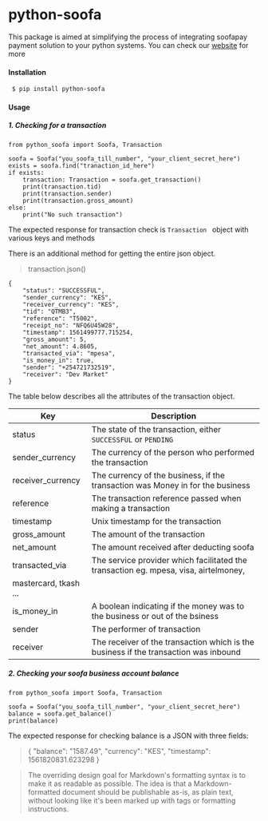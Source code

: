 # python-soofa

This package is aimed at simplifying the process of integrating 
soofapay payment solution to your python systems. You can check our 
[website] for more

#### Installation
```sh
 $ pip install python-soofa
 ```
    
#### Usage

##### 1. Checking for a transaction
```
from python_soofa import Soofa, Transaction

soofa = Soofa("you_soofa_till_number", "your_client_secret_here")
exists = soofa.find("tranaction_id_here")
if exists:
    transaction: Transaction = soofa.get_transaction()
    print(transaction.tid)
    print(transaction.sender)
    print(transaction.gross_amount)
else:
    print("No such transaction")

```
The expected response for transaction check is  `Transaction ` 
object with various keys and methods

There is an additional method for getting the entire json object.

> transaction.json()

```
{
    "status": "SUCCESSFUL",
    "sender_currency": "KES",
    "receiver_currency": "KES",
    "tid": "QTMB3",
    "reference": "T5002",
    "receipt_no": "NFQ6U45W28",
    "timestamp": 1561499777.715254,
    "gross_amount": 5,
    "net_amount": 4.8605,
    "transacted_via": "mpesa",
    "is_money_in": true,
    "sender": "+254721732519",
    "receiver": "Dev Market"
}
```

The table below describes all the attributes of the transaction object.


| Key | Description |
| ------ | ------ |
| status | The state of the transaction, either `SUCCESSFUL` or `PENDING` |
| sender_currency | The currency of the person who performed the transaction  |
| receiver_currency | The currency of the business, if the transaction was Money in for the business |
| reference | The transaction reference passed when making a transaction |
| timestamp | Unix timestamp for the transaction |
| gross_amount | The amount of the transaction |
| net_amount | The amount received after deducting soofa |
| transacted_via | The service provider which facilitated the transaction eg. mpesa, visa, airtelmoney,
 mastercard, tkash ... |
| is_money_in | A boolean indicating if the money was to the business or out of the bsiness |
| sender | The performer of transaction |
| receiver | The receiver of the transaction which is the business if the transaction was inbound |


##### 2. Checking your soofa business account balance
```
from python_soofa import Soofa, Transaction

soofa = Soofa("you_soofa_till_number", "your_client_secret_here")
balance = soofa.get_balance()
print(balance)
```
The expected response for checking balance is a JSON with three fields:

> {
>     "balance": "1587.49",
>     "currency": "KES",
>     "timestamp": 1561820831.623298
> }



> The overriding design goal for Markdown's
> formatting syntax is to make it as readable
> as possible. The idea is that a
> Markdown-formatted document should be
> publishable as-is, as plain text, without
> looking like it's been marked up with tags
> or formatting instructions.


   [website]: <https://www.soofapay.com>
